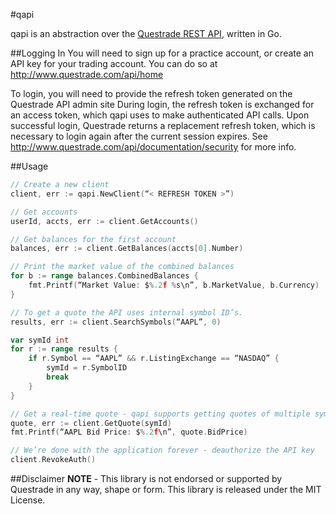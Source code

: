 #qapi

qapi is an abstraction over the [Questrade REST API](http://www.questrade.com/api/documentation/getting-started), written in Go.

##Logging In
You will need to sign up for a practice account, or create an API key for your trading account. You can do so at
http://www.questrade.com/api/home

To login, you will need to provide the refresh token generated on the Questrade API admin site
During login, the refresh token is exchanged for an access token, which qapi uses to make authenticated
API calls. Upon successful login, Questrade returns a replacement refresh token, which is necessary to login
again after the current session expires. See http://www.questrade.com/api/documentation/security for more info.

##Usage
```go
// Create a new client
client, err := qapi.NewClient(“< REFRESH TOKEN >”)

// Get accounts
userId, accts, err := client.GetAccounts()

// Get balances for the first account
balances, err := client.GetBalances(accts[0].Number)

// Print the market value of the combined balances
for b := range balances.CombinedBalances {
    fmt.Printf(“Market Value: $%.2f %s\n”, b.MarketValue, b.Currency)
}

// To get a quote the API uses internal symbol ID’s.
results, err := client.SearchSymbols(“AAPL”, 0)

var symId int
for r := range results {
    if r.Symbol == “AAPL” && r.ListingExchange == “NASDAQ” {
        symId = r.SymbolID
        break
    }
}

// Get a real-time quote - qapi supports getting quotes of multiple symbols with GetQuotes()
quote, err := client.GetQuote(symId)
fmt.Printf(“AAPL Bid Price: $%.2f\n”, quote.BidPrice)

// We’re done with the application forever - deauthorize the API key
client.RevokeAuth()
```

##Disclaimer
**NOTE** - This library is not endorsed or supported by Questrade in any way, shape or form. This library is released under the MIT License.
